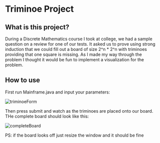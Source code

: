 # Triminoe Project 

## What is this project?

During a Discrete Mathematics course I took at college, we had a sample question on a review for one of our tests. It asked us to prove using strong induction that we could fill out a board of size 2^n * 2^n with triminoes providing that one square is missing. As I made my way through the problem I thought it would be fun to implement a visualization for the problem.

## How to use

First run Mainframe.java and input your parameters:

![triminoeForm](https://user-images.githubusercontent.com/92693639/149994256-42e9185d-0077-4095-8a70-e357115c4485.png)


Then press submit and watch as the triminoes are placed onto our board. THe complete board should look like this:

![completeBoard](https://user-images.githubusercontent.com/92693639/149994315-2273853c-5aaf-4fc3-bbaa-97693f071487.png)


PS: if the board looks off just resize the window and it should be fine 

